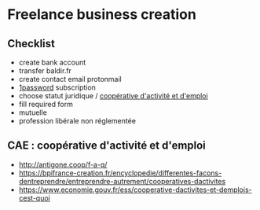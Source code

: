 # Freelance business creation

## Checklist

* create bank account
* transfer baldir.fr
* create contact email protonmail
* [1password](https://1password.com/teams/pricing/) subscription
* choose statut juridique / [coopérative d'activité et d'emploi](https://www.economie.gouv.fr/ess/cooperative-dactivites-et-demplois-cest-quoi)
* fill required form
* mutuelle
* profession libérale non réglementée

## CAE : coopérative d'activité et d'emploi

* http://antigone.coop/f-a-q/
* https://bpifrance-creation.fr/encyclopedie/differentes-facons-dentreprendre/entreprendre-autrement/cooperatives-dactivites
* https://www.economie.gouv.fr/ess/cooperative-dactivites-et-demplois-cest-quoi

